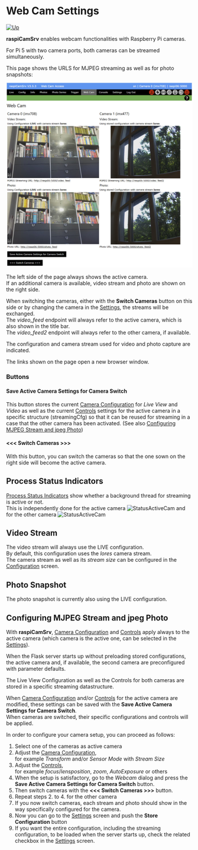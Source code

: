 # Web Cam Settings

[![Up](img/goup.gif)](./UserGuide.md)

**raspiCamSrv** enables webcam functionalities with Raspberry Pi cameras.

For Pi 5 with two camera ports, both cameras can be streamed simultaneously.

This page shows the URLS for MJPEG streaming as well as for photo snapshots:

![Webcam](./img/Webcam2.jpg)

The left side of the page always shows the active camera.   
If an additional camera is available, video stream and photo are shown on the right side.

When switching the cameras, either with the **Switch Cameras** button on this side or by changing the camera in the [Settings](./Settings.md#switching-the-active-camera), the streams will be exchanged.   
The *video_feed* endpoint will always refer to the active camera, which is also shown in the title bar.    
The *video_feed2* endpoint will always refer to the other camera, if available.

The configuration and camera stream used for video and photo capture are indicated.

The links shown on the page open a new browser window.

### Buttons

#### Save Active Camera Settings for Camera Switch

This button stores the current [Camera Configuration](./Configuration.md) for *Live View* and *Video* as well as the current [Controls](./CameraControls.md) settings for the active camera in a specific structure (streamingCfg) so that it can be reused for streaming in a case that the other camera has been activated. (See also [Configuring MJPEG Stream and jpeg Photo](#configuring-mjpeg-stream-and-jpeg-photo))


#### <<< Switch Cameras >>>

With this button, you can switch the cameras so that the one sown on the right side will become the active camera.

## Process Status Indicators

[Process Status Indicators](./UserGuide.md#process-status-indicators) show whether a background thread for streaming is active or not.   
This is independently done for the active camera  ![StatusActiveCam](./img/ProcessIndicatorLiveActive.jpg) and for the other camera ![StatusActiveCam](./img/ProcessIndicatorLive2Active.jpg)


## Video Stream

The video stream will always use the LIVE configuration.   
By default, this configuration uses the *lores* camera stream.   
The camera stream as well as its *stream size* can be configured in the [Configuration](./Configuration.md) screen.

## Photo Snapshot

The photo snapshot is currently also using the LIVE configuration.

## Configuring MJPEG Stream and jpeg Photo

With **raspiCamSrv**, [Camera Configuration](./Configuration.md) and [Controls](./CameraControls.md) apply always to the active camera (which camera is the active one, can be selected in the [Settings](./Settings.md)).

When the Flask server starts up without preloading stored configurations, the active camera and, if available, the second camera are preconfigured with parameter defaults.

The Live View Configuration as well as the Controls for both cameras are stored in a specific streaming datastructure.

When [Camera Configuration](./Configuration.md) and/or [Controls](./CameraControls.md) for the active camera are modified, these settings can be saved with the **Save Active Camera Settings for Camera Switch**.   
When cameras are switched, their specific configurations and controls will be applied.

In order to configure your camera setup, you can proceed as follows:

1. Select one of the cameras as active camera
2. Adjust the [Camera Configuration](./Configuration.md),    
for example *Transform* and/or *Sensor Mode* with *Stream Size*
3. Adjust the [Controls](./CameraControls.md),    
for example *focus*/*lensposition*, *zoom*, *AutoExposure* or others
4. When the setup is satisfactory, go to the *Webcam* dialog and press the **Save Active Camera Settings for Camera Switch** button.
5. Then switch cameras with the **<<< Switch Cameras >>>** button.
6. Repeat steps 2. to 4. for the other camera
7. If you now switch cameras, each stream and photo should show in the way specifically configured for the camera.
8. Now you can go to the [Settings](./Settings.md) screen and push the **Store Configuration** button
9. If you want the entire configuration, including the streaming configuration, to be loaded when the server starts up, check the related checkbox in the [Settings](./Settings.md) screen.


